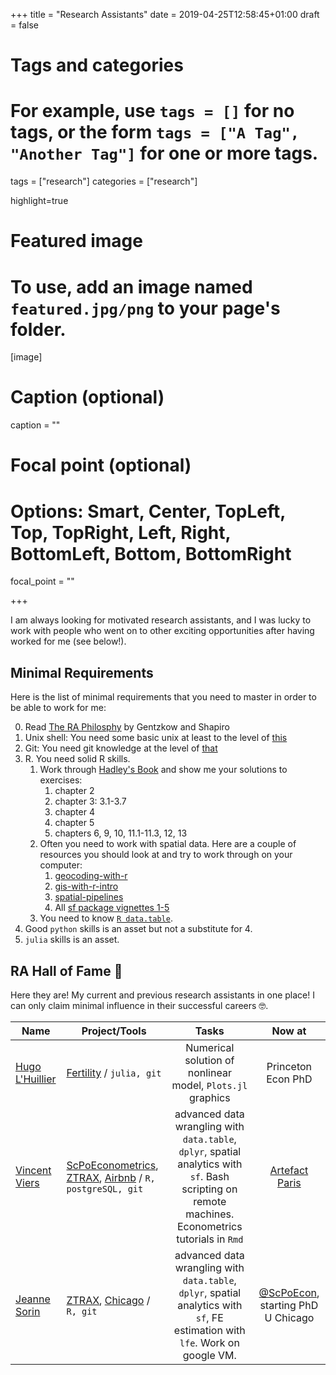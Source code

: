 +++
title = "Research Assistants"
date = 2019-04-25T12:58:45+01:00
draft = false

# Tags and categories
# For example, use `tags = []` for no tags, or the form `tags = ["A Tag", "Another Tag"]` for one or more tags.
tags = ["research"]
categories = ["research"]

highlight=true

# Featured image
# To use, add an image named `featured.jpg/png` to your page's folder. 
[image]
  # Caption (optional)
  caption = ""

  # Focal point (optional)
  # Options: Smart, Center, TopLeft, Top, TopRight, Left, Right, BottomLeft, Bottom, BottomRight
  focal_point = ""

+++


I am always looking for motivated research assistants, and I was lucky to work with people who went on to other exciting opportunities after having worked for me (see below!). 

## Minimal Requirements

Here is the list of minimal requirements that you need to master in order to be able to work for me: 

0. Read [The RA Philosphy](https://web.stanford.edu/%7Egentzkow/research/CodeAndData.pdf) by Gentzkow and Shapiro
1. Unix shell: You need some basic unix at least to the level of [this](https://swcarpentry.github.io/shell-novice/)
2. Git: You need git knowledge at the level of [that](https://swcarpentry.github.io/git-novice/)
2. R. You need solid R skills. 
    1. Work through [Hadley's Book](https://r4ds.had.co.nz) and show me your solutions to exercises:
        1. chapter 2
        2. chapter 3: 3.1-3.7
        3. chapter 4
        4. chapter 5
        5. chapters 6, 9, 10, 11.1-11.3, 12, 13
    2. Often you need to work with spatial data. Here are a couple of resources you should look at and try to work through on your computer:
        1. [geocoding-with-r](https://www.jessesadler.com/post/geocoding-with-r/)
        2. [gis-with-r-intro](https://www.jessesadler.com/post/gis-with-r-intro/)
        3. [spatial-pipelines](http://walkerke.github.io/2016/12/spatial-pipelines/)
        4. All [sf package vignettes 1-5](https://r-spatial.github.io/sf/articles/sf1.html)
    3. You need to know [`R data.table`](https://cran.r-project.org/web/packages/data.table/vignettes/datatable-intro.html).
3. Good `python` skills is an asset but not a substitute for 4.
4. `julia` skills is an asset. 




## RA Hall of Fame 🎉

Here they are! My current and previous research assistants in one place! I can only claim minimal influence in their successful careers 🤓. 


 Name  |  Project/Tools  |  Tasks  | Now at
--------|---------|:----------:| :---:
[Hugo L'Huillier](https://hugolhuillier.github.io) | [Fertility](/project/fertility) /  `julia, git` | Numerical solution of nonlinear model, `Plots.jl` graphics | Princeton Econ PhD
[Vincent Viers](https://vviers.github.io/) | [ScPoEconometrics](/teaching/scpoeconometrics), [ZTRAX](/project/ZTRAX), [Airbnb](/project/Airbnb) / `R, postgreSQL, git` | advanced data wrangling with `data.table`, `dplyr`, spatial analytics with `sf`. Bash scripting on remote machines. Econometrics tutorials in `Rmd` | [Artefact Paris](https://artefact.com/fr-fr/)
[Jeanne Sorin](https://fr.linkedin.com/in/jeanne-sorin-7a6248137) | [ZTRAX](/project/ZTRAX), [Chicago](/project/ChicagoCrime) / `R, git` | advanced data wrangling with `data.table`, `dplyr`, spatial analytics with `sf`, FE estimation with `lfe`. Work on google VM.| [@ScPoEcon](https://twitter.com/ScPoEcon), starting PhD U Chicago







